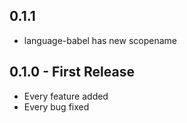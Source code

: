 ## 0.1.1
* language-babel has new scopename

## 0.1.0 - First Release
* Every feature added
* Every bug fixed
